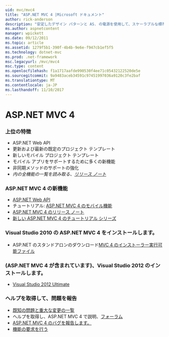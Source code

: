 ```yaml
---
uid: mvc/mvc4
title: "ASP.NET MVC 4 |Microsoft ドキュメント"
author: rick-anderson
description: "安定したデザイン パターンと AS. の電源を使用して、スケーラブルな標準ベースの web アプリケーションを構築するためのフレームワークを ASP.NET MVC 4 ASP.NET MVC 4 には."
ms.author: aspnetcontent
manager: wpickett
ms.date: 09/12/2011
ms.topic: article
ms.assetid: 1279f5b1-390f-4b4b-9e6e-f947cb1ef5f5
ms.technology: dotnet-mvc
ms.prod: .net-framework
msc.legacyurl: /mvc/mvc4
msc.type: content
ms.openlocfilehash: f1a1717aafde990530f4ee71c05432122520de5e
ms.sourcegitcommit: 9a9483aceb34591c97451997036a9120c3fe2baf
ms.translationtype: MT
ms.contentlocale: ja-JP
ms.lasthandoff: 11/10/2017
---
```

<a name="aspnet-mvc-4"></a>ASP.NET MVC 4
====================
### <a name="top-features"></a>上位の特徴

- ASP.NET Web API
- 更新および最新の既定のプロジェクト テンプレート
- 新しいモバイル プロジェクト テンプレート
- モバイル アプリをサポートするために多くの新機能
- 非同期メソッドのサポートの強化
- *内の全機能の一覧を読み取る、[リリース ノート](../whitepapers/mvc4-release-notes.md)*


### <a name="whats-new-in-aspnet-mvc-4"></a>ASP.NET MVC 4 の新機能

- [ASP.NET Web API](../web-api/index.md)
- チュートリアル: [ASP.NET MVC 4 のモバイル機能](overview/older-versions/aspnet-mvc-4-mobile-features.md)
- [ASP.NET MVC 4 のリリース ノート](../whitepapers/mvc4-release-notes.md)
- [新しい ASP.NET MVC 4 のチュートリアル シリーズ](overview/older-versions/getting-started-with-aspnet-mvc4/intro-to-aspnet-mvc-4.md)


### <a name="install-aspnet-mvc-4-for-visual-studio-2010"></a>Visual Studio 2010 の ASP.NET MVC 4 をインストールします。

- ASP.NET のスタンドアロンのダウンロード[MVC 4 のインストーラー実行可能ファイル](https://www.microsoft.com/download/details.aspx?id=30683)


### <a name="install-visual-studio-2012-includes-aspnet-mvc-4"></a>(ASP.NET MVC 4 が含まれています)、Visual Studio 2012 のインストールします。

- [Visual Studio 2012 Ultimate](https://go.microsoft.com/fwlink/?linkid=247148)


### <a name="getting-help-and-reporting-issues"></a>ヘルプを取得して、問題を報告

- [既知の問題と重大な変更の一覧](../whitepapers/mvc4-release-notes.md#_Toc303253815)
- ヘルプを取得し、ASP.NET MVC 4 で説明、[フォーラム](https://forums.asp.net/1146.aspx)
- [ASP.NET MVC 4 のバグを報告します。](https://github.com/aspnet/AspNetWebStack/issues)
- [機能の要求を行う](http://aspnet.uservoice.com/forums/41201-asp-net-mvc)
